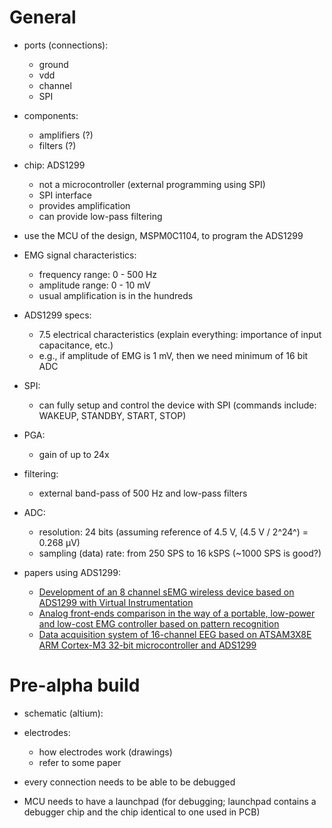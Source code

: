 # General

- ports (connections):
	- ground
	- vdd
	- channel
	- SPI

- components:
	- amplifiers (?)
	- filters (?)

- chip: ADS1299
	- not a microcontroller (external programming using SPI)
	- SPI interface
	- provides amplification
	- can provide low-pass filtering
- use the MCU of the design, MSPM0C1104, to program the ADS1299

- EMG signal characteristics:
	- frequency range: 0 - 500 Hz
	- amplitude range: 0 - 10 mV
	- usual amplification is in the hundreds

- ADS1299 specs:
	- 7.5 electrical characteristics (explain everything: importance of input capacitance, etc.)
	- e.g., if amplitude of EMG is 1 mV, then we need minimum of 16 bit ADC
- SPI: 
	- can fully setup and control the device with SPI (commands include: WAKEUP, STANDBY, START, STOP)
- PGA:
	- gain of up to 24x
- filtering: 
	- external band-pass of 500 Hz and low-pass filters
- ADC: 
	- resolution: 24 bits (assuming reference of 4.5 V, (4.5 V / 2^24^) = 0.268 μV)
	- sampling (data) rate: from 250 SPS to 16 kSPS (~1000 SPS is good?)

- papers using ADS1299:
	- [Development of an 8 channel sEMG wireless device based on ADS1299 with Virtual Instrumentation](https://arxiv.org/abs/1808.03711)
	- [Analog front-ends comparison in the way of a portable, low-power and low-cost EMG controller based on pattern recognition](https://ieeexplore.ieee.org/abstract/document/7318805)
	- [Data acquisition system of 16-channel EEG based on ATSAM3X8E ARM Cortex-M3 32-bit microcontroller and ADS1299 ](https://pubs.aip.org/aip/acp/article/1862/1/030149/649943/Data-acquisition-system-of-16-channel-EEG-based-on)

# Pre-alpha build

- schematic (altium):

- electrodes:
	- how electrodes work (drawings)
	- refer to some paper

- every connection needs to be able to be debugged
- MCU needs to have a launchpad (for debugging; launchpad contains a debugger chip and the chip identical to one used in PCB)
